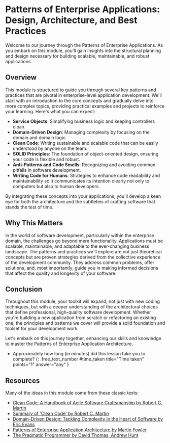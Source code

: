# Patterns of Enterprise Applications: Design, Architecture, and Best Practices
Welcome to our journey through the Patterns of Enterprise Applications. As you embark on this module, you'll gain insights into the structural planning and design necessary for building scalable, maintainable, and robust applications.

## Overview
This module is structured to guide you through several key patterns and practices that are pivotal in enterprise-level application development. We'll start with an introduction to the core concepts and gradually delve into more complex topics, providing practical examples and projects to reinforce your learning. Here's what you can expect:

- **Service Objects**: Simplifying business logic and keeping controllers clean.
- **Domain-Driven Design**: Managing complexity by focusing on the domain and domain logic.
- **Clean Code**: Writing sustainable and scalable code that can be easily understood by anyone on the team.
- **SOLID Principles**: The foundation of object-oriented design, ensuring your code is flexible and robust.
- **Anti-Patterns and Code Smells**: Recognizing and avoiding common pitfalls in software development.
- **Writing Code for Humans**: Strategies to enhance code readability and maintainability so it communicates its intention clearly not only to computers but also to human developers.

By integrating these concepts into your applications, you'll develop a keen eye for both the architecture and the subtleties of crafting software that stands the test of time.

## Why This Matters
In the world of software development, particularly within the enterprise domain, the challenges go beyond mere functionality. Applications must be scalable, maintainable, and adaptable to the ever-changing business landscape. The patterns and practices we'll explore are not just theoretical concepts but are proven strategies derived from the collective experience of the development community. They address common problems, offer solutions, and, most importantly, guide you in making informed decisions that affect the quality and longevity of your software.

## Conclusion
Throughout this module, your toolkit will expand, not just with new coding techniques, but with a deeper understanding of the architectural choices that define professional, high-quality software development. Whether you're building a new application from scratch or refactoring an existing one, the principles and patterns we cover will provide a solid foundation and toolset for your development work.

Let's embark on this journey together, enhancing our skills and knowledge to master the Patterns of Enterprise Application Architecture.

- Approximately how long (in minutes) did this lesson take you to complete?
{: .free_text_number #time_taken title="Time taken" points="1" answer="any" }

## Resources
Many of the ideas in this module come from these classic texts:
- [Clean Code: A Handbook of Agile Software Craftsmanship by Robert C. Martin](https://www.amazon.com/Clean-Code-Handbook-Software-Craftsmanship/dp/0132350882)
- [Summary of 'Clean Code' by Robert C. Martin](https://gist.github.com/wojteklu/73c6914cc446146b8b533c0988cf8d29)
- [Domain-Driven Design: Tackling Complexity in the Heart of Software by Eric Evans](https://www.amazon.com/dp/B00794TAUG)
- [Patterns of Enterprise Application Architecture by Martin Fowler](https://www.amazon.com/dp/B008OHVDFM)
- [The Pragmatic Programmer by David Thomas, Andrew Hunt](https://pragprog.com/titles/tpp20/the-pragmatic-programmer-20th-anniversary-edition/)
